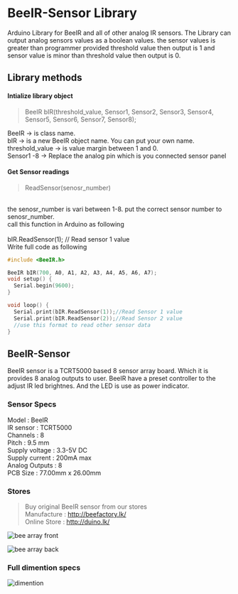 # BeeIR-Sensor Library

Arduino Library for BeeIR and all of other analog IR sensors. The Library can output analog sensors values as a boolean values. the sensor values is greater than programmer provided threshold value then output is 1 and sensor value is minor than threshold value then output is 0. <br />
## Library methods
#### Intialize library object
> BeeIR bIR(threshold_value, Sensor1, Sensor2, Sensor3, Sensor4, Sensor5, Sensor6, Sensor7, Sensor8); <br />

BeeIR           -> is class name. <br />
bIR             -> is a new BeeIR object name. You can put your own name. <br />
threshold_value -> is value margin between 1 and 0. <br />
Sensor1 -8      -> Replace the analog pin which is you connected sensor panel <br />

#### Get Sensor readings

> ReadSensor(senosr_number)
<br />
the senosr_number is vari between 1-8. put the correct sensor number to senosr_number. <br />
call this function in Arduino as following <br /><br />
bIR.ReadSensor(1); // Read sensor 1 value <br />
Write full code as following

```cpp
#include <BeeIR.h>

BeeIR bIR(700, A0, A1, A2, A3, A4, A5, A6, A7);
void setup() {
  Serial.begin(9600);
}

void loop() {
  Serial.print(bIR.ReadSensor(1));//Read Sensor 1 value
  Serial.print(bIR.ReadSensor(2));//Read Sensor 2 value
  //use this format to read other sensor data 
}
```

## BeeIR-Sensor

BeeIR sensor is a TCRT5000 based 8 sensor array board. Which it is provides 8 analog outputs to user. BeeIR have a preset controller to the adjust IR led brightnes. And the LED is use as power indicator.
### Sensor Specs
Model : BeeIR <br />
IR sensor : TCRT5000 <br />
Channels : 8 <br />
Pitch : 9.5 mm <br />
Supply voltage : 3.3-5V DC <br />
Supply current : 200mA max <br />
Analog Outputs : 8 <br />
PCB Size : 77.00mm x 26.00mm <br />
### Stores
>Buy original BeeIR sensor from our stores <br />
Manufacture : http://beefactory.lk/ <br />
Online Store : http://duino.lk/ <br />
 
![bee array front](https://user-images.githubusercontent.com/34935773/42123493-ba085c64-7c70-11e8-8f6e-3d8b62c1ea20.png)

![bee array back](https://user-images.githubusercontent.com/34935773/42123495-babdb00a-7c70-11e8-9eb8-110664e32b87.png)

### Full dimention specs

![dimention](https://user-images.githubusercontent.com/34935773/42123494-ba82d0e8-7c70-11e8-8c65-80ce2ef144e6.png)

